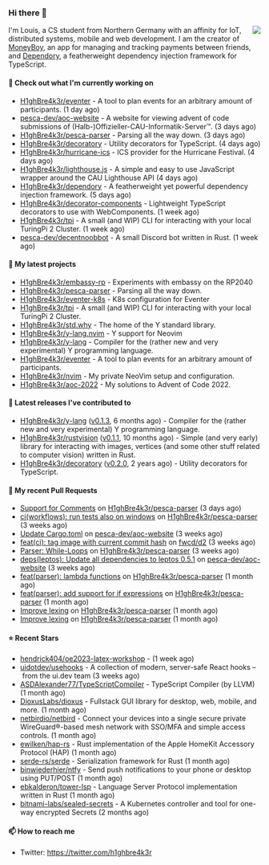 ### Hi there 👋


<img align="right" src="https://github-readme-stats.vercel.app/api?username=h1ghbre4k3r">

I'm Louis, a CS student from Northern Germany with an affinity for IoT, distributed systems, mobile and web development. I am the creator of [MoneyBoy](https://github.com/pesca-dev/moneyboy-app), an app for managing and tracking payments between friends, and [Dependory](https://github.com/H1ghBre4k3r/dependory), a featherweight dependency injection framework for TypeScript.

#### 👷 Check out what I'm currently working on

- [H1ghBre4k3r/eventer](https://github.com/H1ghBre4k3r/eventer) - A tool to plan events for an arbitrary amount of participants. (1 day ago)
- [pesca-dev/aoc-website](https://github.com/pesca-dev/aoc-website) - A website for viewing advent of code submissions of (Halb-)Offizieller-CAU-Informatik-Server™. (3 days ago)
- [H1ghBre4k3r/pesca-parser](https://github.com/H1ghBre4k3r/pesca-parser) - Parsing all the way down.  (3 days ago)
- [H1ghBre4k3r/decoratory](https://github.com/H1ghBre4k3r/decoratory) - Utility decorators for TypeScript. (4 days ago)
- [H1ghBre4k3r/hurricane-ics](https://github.com/H1ghBre4k3r/hurricane-ics) - ICS provider for the Hurricane Festival. (4 days ago)
- [H1ghBre4k3r/lighthouse.js](https://github.com/H1ghBre4k3r/lighthouse.js) - A simple and easy to use JavaScript wrapper around the CAU Lighthouse API (4 days ago)
- [H1ghBre4k3r/dependory](https://github.com/H1ghBre4k3r/dependory) - A featherweight yet powerful dependency injection framework. (5 days ago)
- [H1ghBre4k3r/decorator-components](https://github.com/H1ghBre4k3r/decorator-components) - Lightweight TypeScript decorators to use with WebComponents. (1 week ago)
- [H1ghBre4k3r/tpi](https://github.com/H1ghBre4k3r/tpi) - A small (and WIP) CLI for interacting with your local TuringPi 2 Cluster. (1 week ago)
- [pesca-dev/decentnoobbot](https://github.com/pesca-dev/decentnoobbot) - A small Discord bot written in Rust. (1 week ago)

#### 🌱 My latest projects

- [H1ghBre4k3r/embassy-rp](https://github.com/H1ghBre4k3r/embassy-rp) - Experiments with embassy on the RP2040
- [H1ghBre4k3r/pesca-parser](https://github.com/H1ghBre4k3r/pesca-parser) - Parsing all the way down. 
- [H1ghBre4k3r/eventer-k8s](https://github.com/H1ghBre4k3r/eventer-k8s) - K8s configuration for Eventer
- [H1ghBre4k3r/tpi](https://github.com/H1ghBre4k3r/tpi) - A small (and WIP) CLI for interacting with your local TuringPi 2 Cluster.
- [H1ghBre4k3r/std.why](https://github.com/H1ghBre4k3r/std.why) - The home of the Y standard library.
- [H1ghBre4k3r/y-lang.nvim](https://github.com/H1ghBre4k3r/y-lang.nvim) - Y support for Neovim
- [H1ghBre4k3r/y-lang](https://github.com/H1ghBre4k3r/y-lang) - Compiler for the (rather new and very experimental) Y programming language. 
- [H1ghBre4k3r/eventer](https://github.com/H1ghBre4k3r/eventer) - A tool to plan events for an arbitrary amount of participants.
- [H1ghBre4k3r/nvim](https://github.com/H1ghBre4k3r/nvim) - My private NeoVim setup and configuration.
- [H1ghBre4k3r/aoc-2022](https://github.com/H1ghBre4k3r/aoc-2022) - My solutions to Advent of Code 2022.

#### 🔭 Latest releases I've contributed to

- [H1ghBre4k3r/y-lang](https://github.com/H1ghBre4k3r/y-lang) ([v0.1.3](https://github.com/H1ghBre4k3r/y-lang/releases/tag/v0.1.3), 6 months ago) - Compiler for the (rather new and very experimental) Y programming language. 
- [H1ghBre4k3r/rustvision](https://github.com/H1ghBre4k3r/rustvision) ([v0.1.1](https://github.com/H1ghBre4k3r/rustvision/releases/tag/v0.1.1), 10 months ago) - Simple (and very early) library for interacting with images, vertices (and some other stuff related to computer vision) written in Rust. 
- [H1ghBre4k3r/decoratory](https://github.com/H1ghBre4k3r/decoratory) ([v0.2.0](https://github.com/H1ghBre4k3r/decoratory/releases/tag/v0.2.0), 2 years ago) - Utility decorators for TypeScript.

#### 🔨 My recent Pull Requests

- [Support for Comments](https://github.com/H1ghBre4k3r/pesca-parser/pull/14) on [H1ghBre4k3r/pesca-parser](https://github.com/H1ghBre4k3r/pesca-parser) (3 days ago)
- [ci(workflows): run tests also on windows](https://github.com/H1ghBre4k3r/pesca-parser/pull/13) on [H1ghBre4k3r/pesca-parser](https://github.com/H1ghBre4k3r/pesca-parser) (3 weeks ago)
- [Update Cargo.toml](https://github.com/pesca-dev/aoc-website/pull/51) on [pesca-dev/aoc-website](https://github.com/pesca-dev/aoc-website) (3 weeks ago)
- [feat(ci): tag image with current commit hash](https://github.com/fwcd/d2/pull/139) on [fwcd/d2](https://github.com/fwcd/d2) (3 weeks ago)
- [Parser: While-Loops](https://github.com/H1ghBre4k3r/pesca-parser/pull/5) on [H1ghBre4k3r/pesca-parser](https://github.com/H1ghBre4k3r/pesca-parser) (3 weeks ago)
- [deps(leptos): Update all dependencies to leptos 0.5.1](https://github.com/pesca-dev/aoc-website/pull/50) on [pesca-dev/aoc-website](https://github.com/pesca-dev/aoc-website) (3 weeks ago)
- [feat(parser): lambda functions](https://github.com/H1ghBre4k3r/pesca-parser/pull/4) on [H1ghBre4k3r/pesca-parser](https://github.com/H1ghBre4k3r/pesca-parser) (1 month ago)
- [feat(parser): add support for if expressions](https://github.com/H1ghBre4k3r/pesca-parser/pull/3) on [H1ghBre4k3r/pesca-parser](https://github.com/H1ghBre4k3r/pesca-parser) (1 month ago)
- [Improve lexing](https://github.com/H1ghBre4k3r/pesca-parser/pull/2) on [H1ghBre4k3r/pesca-parser](https://github.com/H1ghBre4k3r/pesca-parser) (1 month ago)
- [Improve lexing](https://github.com/H1ghBre4k3r/pesca-parser/pull/1) on [H1ghBre4k3r/pesca-parser](https://github.com/H1ghBre4k3r/pesca-parser) (1 month ago)

#### ⭐ Recent Stars

- [hendrick404/oe2023-latex-workshop](https://github.com/hendrick404/oe2023-latex-workshop) -  (1 week ago)
- [uidotdev/usehooks](https://github.com/uidotdev/usehooks) - A collection of modern, server-safe React hooks – from the ui.dev team (3 weeks ago)
- [ASDAlexander77/TypeScriptCompiler](https://github.com/ASDAlexander77/TypeScriptCompiler) - TypeScript Compiler (by LLVM) (1 month ago)
- [DioxusLabs/dioxus](https://github.com/DioxusLabs/dioxus) - Fullstack GUI library for desktop, web, mobile, and more. (1 month ago)
- [netbirdio/netbird](https://github.com/netbirdio/netbird) - Connect your devices into a single secure private WireGuard®-based mesh network with SSO/MFA and simple access controls. (1 month ago)
- [ewilken/hap-rs](https://github.com/ewilken/hap-rs) - Rust implementation of the Apple HomeKit Accessory Protocol (HAP) (1 month ago)
- [serde-rs/serde](https://github.com/serde-rs/serde) - Serialization framework for Rust (1 month ago)
- [binwiederhier/ntfy](https://github.com/binwiederhier/ntfy) - Send push notifications to your phone or desktop using PUT/POST (1 month ago)
- [ebkalderon/tower-lsp](https://github.com/ebkalderon/tower-lsp) - Language Server Protocol implementation written in Rust (1 month ago)
- [bitnami-labs/sealed-secrets](https://github.com/bitnami-labs/sealed-secrets) - A Kubernetes controller and tool for one-way encrypted Secrets (2 months ago)

#### 📫 How to reach me

- Twitter: https://twitter.com/h1ghbre4k3r
